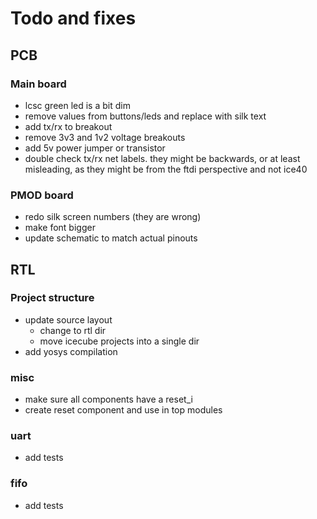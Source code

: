 # Todo and fixes

## PCB

### Main board

- lcsc green led is a bit dim
- remove values from buttons/leds and replace with silk text
- add tx/rx to breakout
- remove 3v3 and 1v2 voltage breakouts
- add 5v power jumper or transistor
- double check tx/rx net labels. they might be backwards, or at
  least misleading, as they might be from the ftdi perspective
  and not ice40

### PMOD board

- redo silk screen numbers (they are wrong)
- make font bigger
- update schematic to match actual pinouts

## RTL

### Project structure

- update source layout
  - change to rtl dir
  - move icecube projects into a single dir
- add yosys compilation

### misc

- make sure all components have a reset_i
- create reset component and use in top modules

### uart

- add tests

### fifo

- add tests
